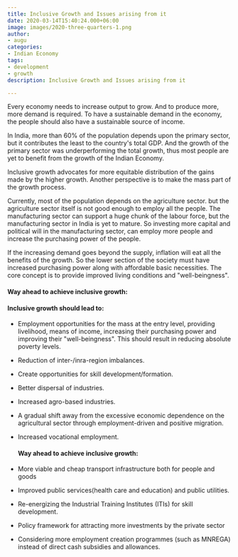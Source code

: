 ```yaml
---
title: Inclusive Growth and Issues arising from it
date: 2020-03-14T15:40:24.000+06:00
image: images/2020-three-quarters-1.png
author:
- augu
categories:
- Indian Economy
tags:
- development
- growth
description: Inclusive Growth and Issues arising from it

---
```

Every economy needs to increase output to grow. And to produce more, more demand is required. To have a sustainable demand in the economy, the people should also have a sustainable source of income.

In India, more than 60% of the population depends upon the primary sector, but it contributes the least to the country's total GDP. And the growth of the primary sector was underperforming the total growth, thus most people are yet to benefit from the growth of the Indian Economy.

Inclusive growth advocates for more equitable distribution of the gains made by the higher growth. Another perspective is to make the mass part of the growth process.

Currently, most of the population depends on the agriculture sector. but the agriculture sector itself is not good enough to employ all the people. The manufacturing sector can support a huge chunk of the labour force, but the manufacturing sector in India is yet to mature. So investing more capital and political will in the manufacturing sector, can employ more people and increase the purchasing power of the people.

If the increasing demand goes beyond the supply, inflation will eat all the benefits of the growth. So the lower section of the society must have increased purchasing power along with affordable basic necessities. The core concept is to provide improved living conditions and "well-beingness".

#### Way ahead to achieve inclusive growth:

#### Inclusive growth should lead to:

* Employment opportunities for the mass at the entry level, providing livelihood, means of income, increasing their purchasing power and improving their "well-beingness". This should result in reducing absolute poverty levels.
* Reduction of inter-/inra-region imbalances.
* Create opportunities for skill development/formation.
* Better dispersal of industries.
* Increased agro-based industries.
* A gradual shift away from the excessive economic dependence on the agricultural sector through employment-driven and positive migration.
* Increased vocational employment.

  #### Way ahead to achieve inclusive growth:
* More viable and cheap transport infrastructure both for people and goods
* Improved public services(health care and education) and public utilities.
* Re-energizing the Industrial Training Institutes (ITIs) for skill development.
* Policy framework for attracting more investments by the private sector
* Considering more employment creation programmes (such as MNREGA) instead of direct cash subsidies and allowances.